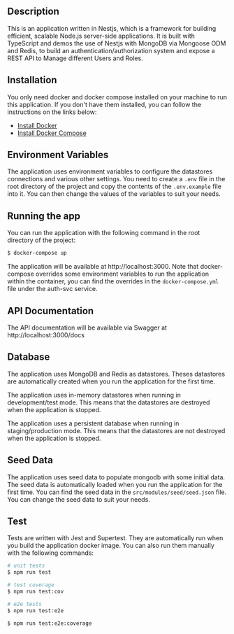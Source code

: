 ## Description

This is an application written in Nestjs, which is a framework for building efficient, scalable Node.js server-side applications. It is built with TypeScript and demos the use of Nestjs with MongoDB via Mongoose ODM and Redis, to build an authentication/authorization system and expose a REST API to Manage different Users and Roles.

## Installation

You only need docker and docker compose installed on your machine to run this application. If you don't have them installed, you can follow the instructions on the links below:

- [Install Docker](https://docs.docker.com/get-docker/)
- [Install Docker Compose](https://docs.docker.com/compose/install/)

## Environment Variables

The application uses environment variables to configure the datastores connections and various other settings. You need to create a `.env` file in the root directory of the project and copy the contents of the `.env.example` file into it. You can then change the values of the variables to suit your needs.

## Running the app

You can run the application with the following command in the root directory of the project:

```bash
$ docker-compose up
```

The application will be available at http://localhost:3000. 
Note that docker-compose overrides some environment variables to run the application within the container, you can find the overrides in the `docker-compose.yml` file under the auth-svc service.

## API Documentation

The API documentation will be available via Swagger at http://localhost:3000/docs

## Database

The application uses MongoDB and Redis as datastores. Theses datastores are automatically created when you run the application for the first time.

The application uses in-memory datastores when running in development/test mode. This means that the datastores are destroyed when the application is stopped.

The application uses a persistent database when running in staging/production mode. This means that the datastores are not destroyed when the application is stopped.

## Seed Data

The application uses seed data to populate mongodb with some initial data. The seed data is automatically loaded when you run the application for the first time.
You can find the seed data in the `src/modules/seed/seed.json` file. You can change the seed data to suit your needs.

## Test

Tests are written with Jest and Supertest. They are automatically run when you build the application docker image. You can also run them manually with the following commands:

```bash
# unit tests
$ npm run test

# test coverage
$ npm run test:cov

# e2e tests
$ npm run test:e2e

$ npm run test:e2e:coverage
```
